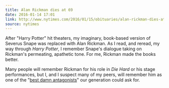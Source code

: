 ```yaml
---
title: Alan Rickman dies at 69
date: 2016-01-14 17:01
link: http://www.nytimes.com/2016/01/15/obituaries/alan-rickman-dies-at-69.html
source: nytimes
---
```

After "Harry Potter" hit theaters, my imaginary, book-based version of Severus Snape was replaced with Alan Rickman. As I read, and reread, my way through _Harry Potter_, I remember Snape's dialogue taking on Rickman's permeating, apathetic tone. For me, Rickman made the books better. 

Many people will remember Rickman for his role in _Die Hard_ or his stage performances, but I, and I suspect many of my peers, will remember him as one of the "[best damn antagonists][new-yorker]" our generation could ask for. 

[new-yorker]: http://www.newyorker.com/cartoons/daily-cartoon/bonus-daily-cartoon-remembering-alan-rickman